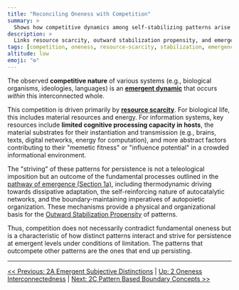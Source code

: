 ```yaml
---
title: "Reconciling Oneness with Competition"
summary: >
  Shows how competitive dynamics among self-stabilizing patterns arise within a single interconnected substrate without contradicting fundamental unity.
description: >
  Links resource scarcity, outward stabilization propensity, and emergent competition to argue that striving patterns complement rather than violate the ontology of oneness.
tags: [competition, oneness, resource-scarcity, stabilization, emergence]
altitude: low
emoji: "⚙️"
---
```


The observed **competitive nature** of various systems (e.g., biological organisms, ideologies, languages) is an [**emergent dynamic**](../glossary/E.md#emergent-property) that occurs *within* this interconnected whole.

This competition is driven primarily by [**resource scarcity**](../glossary/R.md#resource-scarcity). For biological life, this includes material resources and energy. For information systems, key resources include **limited cognitive processing capacity in hosts**, the material substrates for their instantiation and transmission (e.g., brains, texts, digital networks, energy for computation), and more abstract factors contributing to their "memetic fitness" or "influence potential" in a crowded informational environment.

The "striving" of these patterns for persistence is not a teleological imposition but an outcome of the fundamental processes outlined in the [pathway of emergence (Section 1a)](../01-pattern-realism/1a-pathway-emergence/1a-pathway-emergence.md), including thermodynamic driving towards dissipative adaptation, the self-reinforcing nature of autocatalytic networks, and the boundary-maintaining imperatives of autopoietic organization. These mechanisms provide a physical and organizational basis for the [Outward Stabilization Propensity](../glossary/O.md#outward-stabilization-propensity) of patterns.

Thus, competition does not necessarily contradict fundamental oneness but is a characteristic of how distinct patterns interact and strive for persistence at emergent levels under conditions of limitation. The patterns that outcompete other patterns are the ones that end up persisting.

---
[<< Previous: 2A Emergent Subjective Distinctions](2a-emergent-subjective-distinctions.md) | [Up: 2 Oneness Interconnectedness](2-oneness-interconnectedness.md) | [Next: 2C Pattern Based Boundary Concepts >>](2c-pattern-based-boundary-concepts.md)
